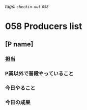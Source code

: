 ###### tags: `checkin-out` `058`

# 058 Producers list

## [P name]

### 担当

### P業以外で普段やっていること

### 今日やること

### 今日の成果
